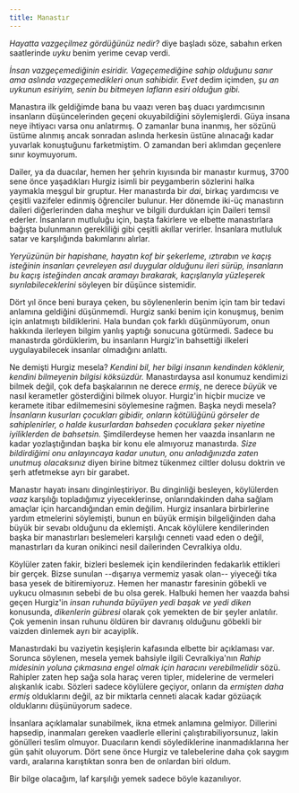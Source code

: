 ```yaml
---
title: Manastır
---
```



*Hayatta vazgeçilmez gördüğünüz nedir?* diye başladı söze, sabahın erken
saatlerinde *uyku* benim yerime cevap verdi.

*İnsan vazgeçemediğinin esiridir. Vageçemediğine sahip olduğunu sanır
ama aslında vazgeçemedikleri onun sahibidir.* *Evet* dedim içimden, *şu
an uykunun esiriyim, senin bu bitmeyen lafların esiri olduğun gibi.*

Manastıra ilk geldiğimde bana bu vaazı veren baş duacı yardımcısının
insanların düşüncelerinden geçeni okuyabildiğini söylemişlerdi. Güya
insana neye ihtiyacı varsa onu anlatırmış. O zamanlar buna inanmış, her
sözünü üstüme alınmış ancak sonradan aslında herkesin üstüne alınacağı
kadar yuvarlak konuştuğunu farketmiştim. O zamandan beri aklımdan
geçenlere sınır koymuyorum.

Dailer, ya da duacılar, hemen her şehrin kıyısında bir manastır kurmuş,
3700 sene önce yaşadıkları Hurgiz isimli bir peygamberin sözlerini halka
yaymakla meşgul bir gruptur. Her manastırda bir *dai*, birkaç yardımcısı
ve çeşitli vazifeler edinmiş öğrenciler bulunur. Her dönemde iki-üç
manastırın daileri diğerlerinden daha meşhur ve bilgili durdukları için
Daileri temsil ederler. İnsanların mutluluğu için, başta fakirlere ve
elbette manastırlara bağışta bulunmanın gerekliliği gibi çeşitli akıllar
verirler. İnsanlara mutluluk satar ve karşılığında bakımlarını alırlar.

*Yeryüzünün bir hapishane, hayatın kof bir şekerleme, ıztırabın ve kaçış
isteğinin insanları çevreleyen asıl duygular olduğunu ileri sürüp,
insanların bu kaçış isteğinden ancak aramayı bırakarak, kaçışlarıyla
yüzleşerek sıyrılabileceklerini* söyleyen bir düşünce sistemidir.

Dört yıl önce beni buraya çeken, bu söylenenlerin benim için tam bir
tedavi anlamına geldiğini düşünmemdi. Hurgiz sanki benim için konuşmuş,
benim için anlatmıştı bildiklerini. Hala bundan çok farklı düşünmüyorum,
onun hakkında ilerleyen bilgim yanlış yaptığı sonucuna götürmedi. Sadece
bu manastırda gördüklerim, bu insanların Hurgiz'in bahsettiği ilkeleri
uygulayabilecek insanlar olmadığını anlattı.

Ne demişti Hurgiz mesela? *Kendini bil, her bilgi insanın kendinden
köklenir, kendini bilmeyenin bilgisi köksüzdür.* Manastırdaysa asıl
konumuz kendimizi bilmek değil, çok defa başkalarının ne derece *ermiş*,
ne derece *büyük* ve nasıl kerametler gösterdiğini bilmek oluyor.
Hurgiz'in hiçbir mucize ve keramete itibar edilmemesini söylemesine
rağmen. Başka neydi mesela? *İnsanların kusurları çocukları gibidir,
onların kötülüğünü görseler de sahiplenirler, o halde kusurlardan
bahseden çocuklara şeker niyetine iyiliklerden de bahsetsin.*
Şimdilerdeyse hemen her vaazda insanların ne kadar yozlaştığından başka
bir konu ele almıyoruz manastırda. *Size bildirdiğimi onu anlayıncaya
kadar unutun, onu anladığınızda zaten unutmuş olacaksınız* diyen birine
bitmez tükenmez ciltler dolusu doktrin ve şerh atfetmekse ayrı bir
garabet.

Manastır hayatı insanı dinginleştiriyor. Bu dinginliği besleyen,
köylülerden *vaaz* karşılığı topladığımız yiyeceklerinse,
onlarındakinden daha sağlam amaçlar için harcandığından emin değilim.
Hurgiz insanlara birbirlerine yardım etmelerini söylemişti, bunun en
büyük ermişin bilgeliğinden daha büyük bir sevabı olduğunu da eklemişti.
Ancak köylülere kendilerinden başka bir manastırları beslemeleri
karşılığı cenneti vaad eden o değil, manastırları da kuran onikinci
nesil dailerinden Cevralkiya oldu.

Köylüler zaten fakir, bizleri beslemek için kendilerinden fedakarlık
ettikleri bir gerçek. Bizse sunulan --dışarıya vermemiz yasak olan--
yiyeceği tıka basa yesek de bitiremiyoruz. Hemen her manastır faresinin
göbekli ve uykucu olmasının sebebi de bu olsa gerek. Halbuki hemen her
vaazda bahsi geçen Hurgiz'in *insan ruhunda büyüyen yedi başak ve yedi
diken* konusunda, *dikenlerin gübresi* olarak çok yemekten de bir şeyler
anlatılır. Çok yemenin insan ruhunu öldüren bir davranış olduğunu
göbekli bir vaizden dinlemek ayrı bir acayiplik.

Manastırdaki bu vaziyetin keşişlerin kafasında elbette bir açıklaması
var. Sorunca söylenen, mesela yemek bahsiyle ilgili Cevralkiya'nın
*Rahip midesinin yoluna çıkmasına engel olmak için haracını
verebilmelidir* sözü. Rahipler zaten hep sağa sola haraç veren tipler,
midelerine de vermeleri alışkanlık icabı. Sözleri sadece köylülere
geçiyor, onların da *ermişten daha ermiş* olduklarını değil, az bir
miktarla cenneti alacak kadar gözüaçık olduklarını düşünüyorum sadece.

İnsanlara açıklamalar sunabilmek, ikna etmek anlamına gelmiyor.
Dillerini hapsedip, inanmaları gereken vaadlerle ellerini
çalıştırabiliyorsunuz, lakin gönülleri teslim olmuyor. Duacıların kendi
söylediklerine inanmadıklarına her gün şahit oluyorum. Dört sene önce
Hurgiz ve talebelerine daha çok saygım vardı, aralarına karıştıktan
sonra ben de onlardan biri oldum.

Bir bilge olacağım, laf karşılığı yemek sadece böyle kazanılıyor.

